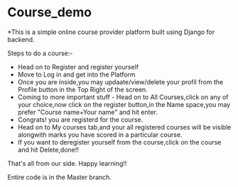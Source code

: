# Course_demo

*This is a simple online course provider platform built using Django for backend.

Steps to do a course:-
  * Head on to Register and register yourself
  * Move to Log in and get into the Platform
  * Once you are inside,you may updaate/view/delete your profil from 
    the Profile button in the Top Right of the screen.
  * Coming to more important stuff - Head on to All Courses,click on any of your choice,now click on the register button,in the Name space,you may prefer "Course              name+Your name" and hit enter.
  * Congrats! you are registerd for the course.
  * Head on to My courses tab,and your all registered courses will be visible alongwith marks you have scored in a particular course.
  * If you want to deregister yourself from the course,click on the course and hit Delete,done!!
  
That's all from our side. Happy learning!!
 
 Entire code is in the Master branch.
